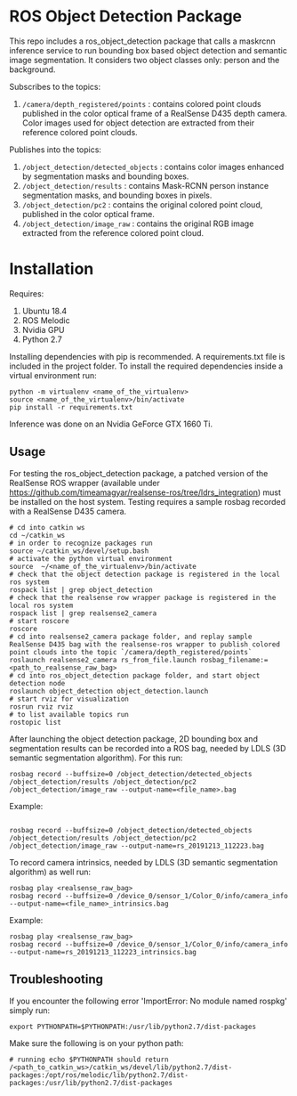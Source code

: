 # ROS Object Detection Package

This repo includes a ros_object_detection package that calls a maskrcnn inference service to run bounding box based object detection and semantic image segmentation. It considers two object classes only: person and the background.

Subscribes to the topics:

1. ```/camera/depth_registered/points``` : contains colored point clouds published in the color optical frame of a RealSense D435 depth camera. Color images used for object detection are extracted from their reference colored point clouds.


Publishes into the topics:

1. ```/object_detection/detected_objects``` : contains color images enhanced by segmentation masks and bounding boxes.
2. ```/object_detection/results```   : contains Mask-RCNN person instance segmentation masks, and bounding boxes in pixels.
3. ```/object_detection/pc2```       : contains the original colored point cloud, published in the color optical frame. 
4. ```/object_detection/image_raw``` : contains the original RGB image extracted from the reference colored point cloud.


# Installation

Requires:

1. Ubuntu 18.4
2. ROS Melodic
3. Nvidia GPU
4. Python 2.7

Installing dependencies with pip is recommended. A requirements.txt file is included in the project folder. To install the required dependencies inside a virtual environment run:

```
python -m virtualenv <name_of_the_virtualenv>
source <name_of_the_virtualenv>/bin/activate
pip install -r requirements.txt
```


Inference was done on an Nvidia GeForce GTX 1660 Ti.

## Usage

For testing the ros_object_detection package, a patched version of the RealSense ROS wrapper (available under https://github.com/timeamagyar/realsense-ros/tree/ldrs_integration) must be installed on the host system. Testing requires a sample rosbag recorded with a RealSense D435 camera.

```
# cd into catkin ws
cd ~/catkin_ws
# in order to recognize packages run
source ~/catkin_ws/devel/setup.bash
# activate the python virtual environment
source  ~/<name_of_the_virtualenv>/bin/activate 
# check that the object detection package is registered in the local ros system
rospack list | grep object_detection
# check that the realsense row wrapper package is registered in the local ros system
rospack list | grep realsense2_camera
# start roscore
roscore
# cd into realsense2_camera package folder, and replay sample RealSense D435 bag with the realsense-ros wrapper to publish colored point clouds into the topic `/camera/depth_registered/points`
roslaunch realsense2_camera rs_from_file.launch rosbag_filename:=<path_to_realsense_raw_bag>
# cd into ros_object_detection package folder, and start object detection node
roslaunch object_detection object_detection.launch
# start rviz for visualization
rosrun rviz rviz
# to list available topics run
rostopic list
```

After launching the object detection package, 2D bounding box and segmentation results can be recorded into a ROS bag, needed by LDLS (3D semantic segmentation algorithm). For this run:

```
rosbag record --buffsize=0 /object_detection/detected_objects /object_detection/results /object_detection/pc2 /object_detection/image_raw --output-name=<file_name>.bag

```

Example: 

```

rosbag record --buffsize=0 /object_detection/detected_objects /object_detection/results /object_detection/pc2 /object_detection/image_raw --output-name=rs_20191213_112223.bag

```

To record camera intrinsics, needed by LDLS (3D semantic segmentation algorithm) as well run:

```
rosbag play <realsense_raw_bag>
rosbag record --buffsize=0 /device_0/sensor_1/Color_0/info/camera_info --output-name=<file_name>_intrinsics.bag

```

Example: 

```
rosbag play <realsense_raw_bag>
rosbag record --buffsize=0 /device_0/sensor_1/Color_0/info/camera_info --output-name=rs_20191213_112223_intrinsics.bag

```

## Troubleshooting

If you encounter the following error 'ImportError: No module named rospkg' simply run:

```export PYTHONPATH=$PYTHONPATH:/usr/lib/python2.7/dist-packages```

Make sure the following is on your python path:

```
# running echo $PYTHONPATH should return
/<path_to_catkin_ws>/catkin_ws/devel/lib/python2.7/dist-packages:/opt/ros/melodic/lib/python2.7/dist-packages:/usr/lib/python2.7/dist-packages

```


